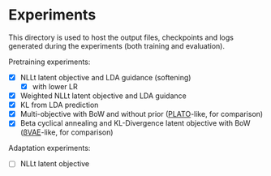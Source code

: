 # Experiments

This directory is used to host the output files, checkpoints and logs generated during the experiments (both training and evaluation).

Pretraining experiments:
- [x] NLLt latent objective and LDA guidance (softening)
  - [x] with lower LR 
- [x] Weighted NLLt latent objective and LDA guidance
- [x] KL from LDA prediction
- [x] Multi-objective with BoW and without prior  ([PLATO]( https://aclanthology.org/2021.findings-acl.222.pdf )-like, for comparison)
- [x] Beta cyclical annealing and KL-Divergence latent objective with BoW ([βVAE]( https://aclanthology.org/N19-1021.pdf )-like, for comparison)

Adaptation experiments:
- [ ] NLLt latent objective
